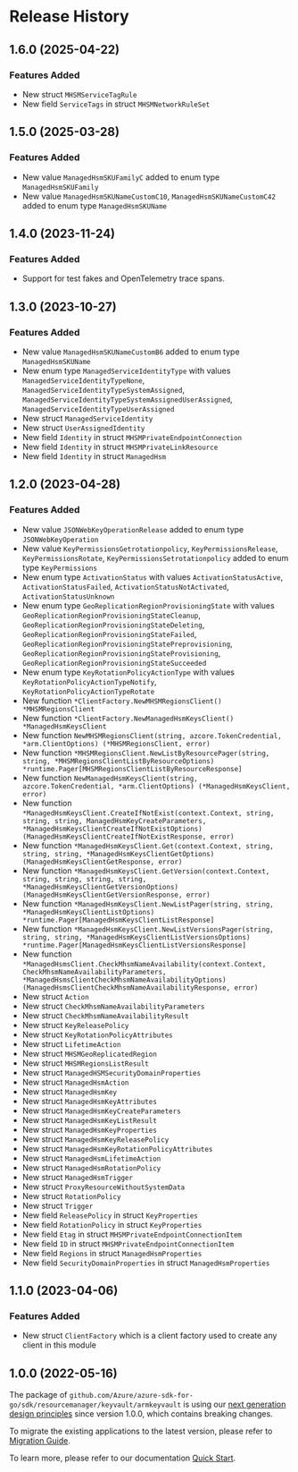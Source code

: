 # Release History

## 1.6.0 (2025-04-22)
### Features Added

- New struct `MHSMServiceTagRule`
- New field `ServiceTags` in struct `MHSMNetworkRuleSet`


## 1.5.0 (2025-03-28)
### Features Added

- New value `ManagedHsmSKUFamilyC` added to enum type `ManagedHsmSKUFamily`
- New value `ManagedHsmSKUNameCustomC10`, `ManagedHsmSKUNameCustomC42` added to enum type `ManagedHsmSKUName`


## 1.4.0 (2023-11-24)
### Features Added

- Support for test fakes and OpenTelemetry trace spans.


## 1.3.0 (2023-10-27)
### Features Added

- New value `ManagedHsmSKUNameCustomB6` added to enum type `ManagedHsmSKUName`
- New enum type `ManagedServiceIdentityType` with values `ManagedServiceIdentityTypeNone`, `ManagedServiceIdentityTypeSystemAssigned`, `ManagedServiceIdentityTypeSystemAssignedUserAssigned`, `ManagedServiceIdentityTypeUserAssigned`
- New struct `ManagedServiceIdentity`
- New struct `UserAssignedIdentity`
- New field `Identity` in struct `MHSMPrivateEndpointConnection`
- New field `Identity` in struct `MHSMPrivateLinkResource`
- New field `Identity` in struct `ManagedHsm`


## 1.2.0 (2023-04-28)
### Features Added

- New value `JSONWebKeyOperationRelease` added to enum type `JSONWebKeyOperation`
- New value `KeyPermissionsGetrotationpolicy`, `KeyPermissionsRelease`, `KeyPermissionsRotate`, `KeyPermissionsSetrotationpolicy` added to enum type `KeyPermissions`
- New enum type `ActivationStatus` with values `ActivationStatusActive`, `ActivationStatusFailed`, `ActivationStatusNotActivated`, `ActivationStatusUnknown`
- New enum type `GeoReplicationRegionProvisioningState` with values `GeoReplicationRegionProvisioningStateCleanup`, `GeoReplicationRegionProvisioningStateDeleting`, `GeoReplicationRegionProvisioningStateFailed`, `GeoReplicationRegionProvisioningStatePreprovisioning`, `GeoReplicationRegionProvisioningStateProvisioning`, `GeoReplicationRegionProvisioningStateSucceeded`
- New enum type `KeyRotationPolicyActionType` with values `KeyRotationPolicyActionTypeNotify`, `KeyRotationPolicyActionTypeRotate`
- New function `*ClientFactory.NewMHSMRegionsClient() *MHSMRegionsClient`
- New function `*ClientFactory.NewManagedHsmKeysClient() *ManagedHsmKeysClient`
- New function `NewMHSMRegionsClient(string, azcore.TokenCredential, *arm.ClientOptions) (*MHSMRegionsClient, error)`
- New function `*MHSMRegionsClient.NewListByResourcePager(string, string, *MHSMRegionsClientListByResourceOptions) *runtime.Pager[MHSMRegionsClientListByResourceResponse]`
- New function `NewManagedHsmKeysClient(string, azcore.TokenCredential, *arm.ClientOptions) (*ManagedHsmKeysClient, error)`
- New function `*ManagedHsmKeysClient.CreateIfNotExist(context.Context, string, string, string, ManagedHsmKeyCreateParameters, *ManagedHsmKeysClientCreateIfNotExistOptions) (ManagedHsmKeysClientCreateIfNotExistResponse, error)`
- New function `*ManagedHsmKeysClient.Get(context.Context, string, string, string, *ManagedHsmKeysClientGetOptions) (ManagedHsmKeysClientGetResponse, error)`
- New function `*ManagedHsmKeysClient.GetVersion(context.Context, string, string, string, string, *ManagedHsmKeysClientGetVersionOptions) (ManagedHsmKeysClientGetVersionResponse, error)`
- New function `*ManagedHsmKeysClient.NewListPager(string, string, *ManagedHsmKeysClientListOptions) *runtime.Pager[ManagedHsmKeysClientListResponse]`
- New function `*ManagedHsmKeysClient.NewListVersionsPager(string, string, string, *ManagedHsmKeysClientListVersionsOptions) *runtime.Pager[ManagedHsmKeysClientListVersionsResponse]`
- New function `*ManagedHsmsClient.CheckMhsmNameAvailability(context.Context, CheckMhsmNameAvailabilityParameters, *ManagedHsmsClientCheckMhsmNameAvailabilityOptions) (ManagedHsmsClientCheckMhsmNameAvailabilityResponse, error)`
- New struct `Action`
- New struct `CheckMhsmNameAvailabilityParameters`
- New struct `CheckMhsmNameAvailabilityResult`
- New struct `KeyReleasePolicy`
- New struct `KeyRotationPolicyAttributes`
- New struct `LifetimeAction`
- New struct `MHSMGeoReplicatedRegion`
- New struct `MHSMRegionsListResult`
- New struct `ManagedHSMSecurityDomainProperties`
- New struct `ManagedHsmAction`
- New struct `ManagedHsmKey`
- New struct `ManagedHsmKeyAttributes`
- New struct `ManagedHsmKeyCreateParameters`
- New struct `ManagedHsmKeyListResult`
- New struct `ManagedHsmKeyProperties`
- New struct `ManagedHsmKeyReleasePolicy`
- New struct `ManagedHsmKeyRotationPolicyAttributes`
- New struct `ManagedHsmLifetimeAction`
- New struct `ManagedHsmRotationPolicy`
- New struct `ManagedHsmTrigger`
- New struct `ProxyResourceWithoutSystemData`
- New struct `RotationPolicy`
- New struct `Trigger`
- New field `ReleasePolicy` in struct `KeyProperties`
- New field `RotationPolicy` in struct `KeyProperties`
- New field `Etag` in struct `MHSMPrivateEndpointConnectionItem`
- New field `ID` in struct `MHSMPrivateEndpointConnectionItem`
- New field `Regions` in struct `ManagedHsmProperties`
- New field `SecurityDomainProperties` in struct `ManagedHsmProperties`


## 1.1.0 (2023-04-06)
### Features Added

- New struct `ClientFactory` which is a client factory used to create any client in this module


## 1.0.0 (2022-05-16)

The package of `github.com/Azure/azure-sdk-for-go/sdk/resourcemanager/keyvault/armkeyvault` is using our [next generation design principles](https://azure.github.io/azure-sdk/general_introduction.html) since version 1.0.0, which contains breaking changes.

To migrate the existing applications to the latest version, please refer to [Migration Guide](https://aka.ms/azsdk/go/mgmt/migration).

To learn more, please refer to our documentation [Quick Start](https://aka.ms/azsdk/go/mgmt).